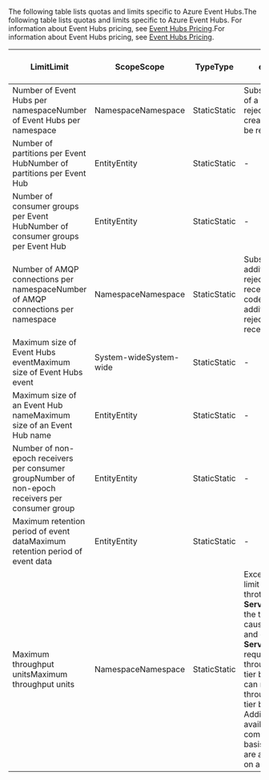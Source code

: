 <span data-ttu-id="2f605-101">The following table lists quotas and limits specific to Azure Event Hubs.</span><span class="sxs-lookup"><span data-stu-id="2f605-101">The following table lists quotas and limits specific to Azure Event Hubs.</span></span> <span data-ttu-id="2f605-102">For information about Event Hubs pricing, see [Event Hubs Pricing](https://azure.microsoft.com/pricing/details/event-hubs/).</span><span class="sxs-lookup"><span data-stu-id="2f605-102">For information about Event Hubs pricing, see [Event Hubs Pricing](https://azure.microsoft.com/pricing/details/event-hubs/).</span></span>

| <span data-ttu-id="2f605-103">Limit</span><span class="sxs-lookup"><span data-stu-id="2f605-103">Limit</span></span> | <span data-ttu-id="2f605-104">Scope</span><span class="sxs-lookup"><span data-stu-id="2f605-104">Scope</span></span> | <span data-ttu-id="2f605-105">Type</span><span class="sxs-lookup"><span data-stu-id="2f605-105">Type</span></span> | <span data-ttu-id="2f605-106">Behavior when exceeded</span><span class="sxs-lookup"><span data-stu-id="2f605-106">Behavior when exceeded</span></span> | <span data-ttu-id="2f605-107">Value</span><span class="sxs-lookup"><span data-stu-id="2f605-107">Value</span></span> |
| --- | --- | --- | --- | --- |
| <span data-ttu-id="2f605-108">Number of Event Hubs per namespace</span><span class="sxs-lookup"><span data-stu-id="2f605-108">Number of Event Hubs per namespace</span></span> |<span data-ttu-id="2f605-109">Namespace</span><span class="sxs-lookup"><span data-stu-id="2f605-109">Namespace</span></span> |<span data-ttu-id="2f605-110">Static</span><span class="sxs-lookup"><span data-stu-id="2f605-110">Static</span></span> |<span data-ttu-id="2f605-111">Subsequent requests for creation of a new namespace will be rejected.</span><span class="sxs-lookup"><span data-stu-id="2f605-111">Subsequent requests for creation of a new namespace will be rejected.</span></span> |<span data-ttu-id="2f605-112">10</span><span class="sxs-lookup"><span data-stu-id="2f605-112">10</span></span> |
| <span data-ttu-id="2f605-113">Number of partitions per Event Hub</span><span class="sxs-lookup"><span data-stu-id="2f605-113">Number of partitions per Event Hub</span></span> |<span data-ttu-id="2f605-114">Entity</span><span class="sxs-lookup"><span data-stu-id="2f605-114">Entity</span></span> |<span data-ttu-id="2f605-115">Static</span><span class="sxs-lookup"><span data-stu-id="2f605-115">Static</span></span> |- |<span data-ttu-id="2f605-116">32</span><span class="sxs-lookup"><span data-stu-id="2f605-116">32</span></span> |
| <span data-ttu-id="2f605-117">Number of consumer groups per Event Hub</span><span class="sxs-lookup"><span data-stu-id="2f605-117">Number of consumer groups per Event Hub</span></span> |<span data-ttu-id="2f605-118">Entity</span><span class="sxs-lookup"><span data-stu-id="2f605-118">Entity</span></span> |<span data-ttu-id="2f605-119">Static</span><span class="sxs-lookup"><span data-stu-id="2f605-119">Static</span></span> |- |<span data-ttu-id="2f605-120">20</span><span class="sxs-lookup"><span data-stu-id="2f605-120">20</span></span> |
| <span data-ttu-id="2f605-121">Number of AMQP connections per namespace</span><span class="sxs-lookup"><span data-stu-id="2f605-121">Number of AMQP connections per namespace</span></span> |<span data-ttu-id="2f605-122">Namespace</span><span class="sxs-lookup"><span data-stu-id="2f605-122">Namespace</span></span> |<span data-ttu-id="2f605-123">Static</span><span class="sxs-lookup"><span data-stu-id="2f605-123">Static</span></span> |<span data-ttu-id="2f605-124">Subsequent requests for additional connections will be rejected and an exception will be received by the calling code.</span><span class="sxs-lookup"><span data-stu-id="2f605-124">Subsequent requests for additional connections will be rejected and an exception will be received by the calling code.</span></span> |<span data-ttu-id="2f605-125">5,000</span><span class="sxs-lookup"><span data-stu-id="2f605-125">5,000</span></span> |
| <span data-ttu-id="2f605-126">Maximum size of Event Hubs event</span><span class="sxs-lookup"><span data-stu-id="2f605-126">Maximum size of Event Hubs event</span></span>|<span data-ttu-id="2f605-127">System-wide</span><span class="sxs-lookup"><span data-stu-id="2f605-127">System-wide</span></span> |<span data-ttu-id="2f605-128">Static</span><span class="sxs-lookup"><span data-stu-id="2f605-128">Static</span></span> |- |<span data-ttu-id="2f605-129">256KB</span><span class="sxs-lookup"><span data-stu-id="2f605-129">256KB</span></span> |
| <span data-ttu-id="2f605-130">Maximum size of an Event Hub name</span><span class="sxs-lookup"><span data-stu-id="2f605-130">Maximum size of an Event Hub name</span></span> |<span data-ttu-id="2f605-131">Entity</span><span class="sxs-lookup"><span data-stu-id="2f605-131">Entity</span></span> |<span data-ttu-id="2f605-132">Static</span><span class="sxs-lookup"><span data-stu-id="2f605-132">Static</span></span> |- |<span data-ttu-id="2f605-133">50 characters</span><span class="sxs-lookup"><span data-stu-id="2f605-133">50 characters</span></span> |
| <span data-ttu-id="2f605-134">Number of non-epoch receivers per consumer group</span><span class="sxs-lookup"><span data-stu-id="2f605-134">Number of non-epoch receivers per consumer group</span></span> |<span data-ttu-id="2f605-135">Entity</span><span class="sxs-lookup"><span data-stu-id="2f605-135">Entity</span></span> |<span data-ttu-id="2f605-136">Static</span><span class="sxs-lookup"><span data-stu-id="2f605-136">Static</span></span> |- |<span data-ttu-id="2f605-137">5</span><span class="sxs-lookup"><span data-stu-id="2f605-137">5</span></span> |
| <span data-ttu-id="2f605-138">Maximum retention period of event data</span><span class="sxs-lookup"><span data-stu-id="2f605-138">Maximum retention period of event data</span></span> |<span data-ttu-id="2f605-139">Entity</span><span class="sxs-lookup"><span data-stu-id="2f605-139">Entity</span></span> |<span data-ttu-id="2f605-140">Static</span><span class="sxs-lookup"><span data-stu-id="2f605-140">Static</span></span> |- |<span data-ttu-id="2f605-141">1-7 days</span><span class="sxs-lookup"><span data-stu-id="2f605-141">1-7 days</span></span> |
| <span data-ttu-id="2f605-142">Maximum throughput units</span><span class="sxs-lookup"><span data-stu-id="2f605-142">Maximum throughput units</span></span> |<span data-ttu-id="2f605-143">Namespace</span><span class="sxs-lookup"><span data-stu-id="2f605-143">Namespace</span></span> |<span data-ttu-id="2f605-144">Static</span><span class="sxs-lookup"><span data-stu-id="2f605-144">Static</span></span> |<span data-ttu-id="2f605-145">Exceeding the throughput unit limit will cause your data to be throttled and generate a **ServerBusyException**.</span><span class="sxs-lookup"><span data-stu-id="2f605-145">Exceeding the throughput unit limit will cause your data to be throttled and generate a **ServerBusyException**.</span></span> <span data-ttu-id="2f605-146">You can request a larger number of throughput units for a Standard tier by filing a support ticket.</span><span class="sxs-lookup"><span data-stu-id="2f605-146">You can request a larger number of throughput units for a Standard tier by filing a support ticket.</span></span> <span data-ttu-id="2f605-147">Additional throughput units are available in blocks of twenty on a committed purchase basis.</span><span class="sxs-lookup"><span data-stu-id="2f605-147">Additional throughput units are available in blocks of twenty on a committed purchase basis.</span></span> |<span data-ttu-id="2f605-148">20</span><span class="sxs-lookup"><span data-stu-id="2f605-148">20</span></span> |

